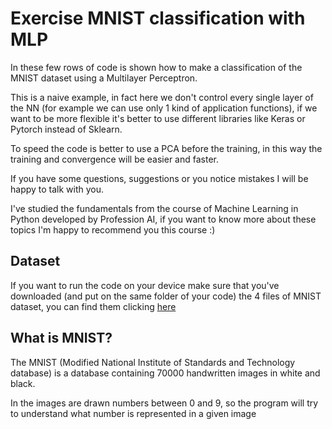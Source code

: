 # Exercise MNIST classification with MLP
In these few rows of code is shown how to make a classification of the MNIST dataset using a Multilayer Perceptron.

This is a naive example, in fact here we don't control every single layer of the NN (for example we can use only 1 kind of application functions), if we want to be more flexible it's better to use different libraries like Keras or Pytorch instead of Sklearn.

To speed the code is better to use a PCA before the training, in this way the training and convergence will be easier and faster.

If you have some questions, suggestions or you notice mistakes I will be happy to talk with you.

I've studied the fundamentals from the course of Machine Learning in Python developed by Profession AI, if you want to know more about these topics I'm happy to recommend you this course :)
## Dataset
If you want to run the code on your device make sure that you've downloaded (and put on the same folder of your code) the 4 files of MNIST dataset, you can find them clicking [here](http://yann.lecun.com/exdb/mnist/)
## What is MNIST?
The MNIST (Modified National Institute of Standards and Technology database) is a database containing 70000 handwritten images in white and black.

In the images are drawn numbers between 0 and 9, so the program will try to understand what number is represented in a given image 
